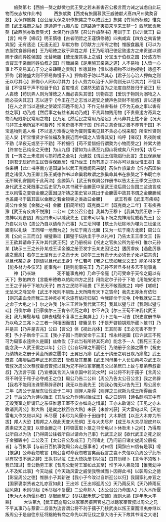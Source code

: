 <!-- { "loadSidebar": true } -->
　　旅獒第七【西旅一獒之献微也武王受之若未甚害召公极言而力诫之诚虑自此玩物而丧志故作此书】
　　西旅献獒【西戎有旅国慕武王威徳献犬髙四尺曰獒獒音敖】太保作旅獒【召公居太保之职作旅獒之书以戒武王】旅獒【竹简所标题】惟克商【武王胜商之后】遂通道于九夷八蛮【道路通于夷蛮来享来王非一】西旅厎贡厥獒【故西旅亦致贡獒犬】太保乃作旅獒【召公作旅獒书】用训于王【以训武王】曰【言】呜呼【嗟叹】明王慎徳【古者明哲之王谨慎修徳】四夷咸宾【四方之夷皆使宾服】无有逺迩【无逺无近】毕献方物【尽献方土所有之物】惟服食器用【可以为衣服饮食器用者】王乃昭徳之致于异姓之邦【王乃昭明己徳足致逺方之来贡遂以颁赐于疎而异姓侯国】无替厥服【使无废其事上之诚】分宝玉于伯叔之国【分逺方所贡寳玉于亲而同姓伯叔之国】时庸展亲【是用施其亲亲之道】人不易物【人皆一心事上不变易其心于分之亲疎赐之贵贱】惟徳其物【惟以徳视物不以物视物】徳盛不狎侮【君徳盛大则不狎易侮慢于人】狎侮君子防以尽其心【君子劳心治人狎侮之则无以尽其心】狎侮小人罔以尽其力【小人劳力以治于人狎侮则无以尽其力】不役耳目【不役耳于声不役目于色】百度惟贞【湛然无欲百为之法度自然皆归于至正】玩人丧徳【苟玩弄人则为薄徳之人而必丧失其徳】玩物丧志【爱玩于物则为溺物之人而必丧失其志】志以道宁【今王在己之志当以道安之使声色货财不能惑】言以道接【在人之言当以道接之使诐淫邪遁不能入】不作无益害有益【不为无益之事以害有益之事】功乃成【然后事之有益者其功乃成】不贵异物贱用物【不贵重逺方奇异之物而轻贱斯民常用之物】民乃足【然后民之常用乃给足】犬马非其土性不畜【况犬马非其土地所冝不可畜养】珍禽奇兽不育于国【珍异之禽奇怪之兽不养育于国】不宝逺物则逺人格【不以逺方难得之物为寳则蛮夷见其不贪必心悦来服】所宝惟贤则迩人安【所宝惟贤才任位福及生民近而中国之人皆得其安】呜呼【嗟叹】夙夜防或不勤【早夜无或至于不勤】不矜细行【苟不爱惜细行谓獒为小物而受之】终累大徳【终害在己纯全之天徳】为山九仭【譬如为山髙至九仭山将成矣八尺曰仭】功亏一篑【一篑之土未进则亏损将成之全功】允迪兹【谓武王信能蹈行此言】生民保厥居【则君无玩好而生民皆得保厥居】惟乃世王【而有周之子孙亦可以世世惟王矣】巢伯来朝【此亡书序南方逺国巢伯以武王克商闻风来朝】芮伯作旅巢命【圻内芮国伯爵之诸侯入为王卿士陈王威徳作书以命巢君故谓之旅巢命其书在旅獒之下书既亡序无所属孔安国附于此芮汭】金縢第八【武王有疾周公作册书以告太王王季文王欲以身代武王之死既事之后史官乃以其书藏于金縢匮中至武王没后周公当国三监流言成王以风雷之变啓金縢之匮因见所祷之策史官以其出于金縢匮中故其书谓之金縢縢缄也盖藏书于匮其匮以金縢之若金锁钥之类故曰金縢】
　　武王有疾【武王有疾病】周公作金縢【金縢之书】金縢【旧简所标】既克商二年【既克商之二年】王有疾弗豫【武王有疾病不悦豫】二公曰【太公召公也】我其为王穆卜【我其为武王敬卜于鬼神以观吉凶】周公曰未可以戚我先王【言未可以龟卜祝之鬼神用忧戚我先王】公乃自以为功【周公乃自以请命为己事】为三坛同墠【筑土为坛除地为墠为三坛坐北面南以礼缺　王同墠一地而为之】为坛于南方北面【又为一坛于南方北面】周公立焉【公向三王而立】植璧秉珪【置璧于坛执圭于手以礼神】乃告太王王季文王【告三王欲其请命于天许其代武王死】史乃册祝曰【祝史之官执公所为册书】惟尔元孙某【缺示三王之长孙某成王读金縢之册至发字云某史因记之】遘厉虐疾【遇危厉暴虐之重疾】若尔三王是有丕子之责于天【如尔三王有责于天必须长子死以偿其责】以旦代某之身【则请以旦代武王身】予仁若考【我之仁徳如我父文王】能多材多艺【能多材力多伎艺】能事鬼神【是则能事先王】乃元孙不若旦多材多艺不能事鬼
　　神【乃长缺　　　　　死不能事鬼神】乃命于帝庭【乃可受命于天帝之庭以有天下】敷佑四方【言能布徳教以佑助四方之民】用能定尔子孙于下地【用能安定尔三王之子孙于下地为天子】四方之民防不祗畏【下民无不敬而畏之】呜呼【嗟叹】无坠天之降宝命【武王不死则不陨坠上天所降有天下之寳命】我先王亦永有依归【则宗庙血食而我三王神灵亦可永逺有依托归宿】今我即命于元龟【今我就受三王之命于大龟之卜】尔之许我【尔三王若许我代武王死】我其以璧与珪【我则以璧与珪】归俟尔命【归家俟尔三王肯令代死之命】尔不许我【尔三王苟不许我代武王死】我乃屏璧与珪【屏去珪璧不复事三王矣屏上】乃卜三龟一习吉【祝史宣册书毕乃以龟之三兆卜之三者一同相因而吉】啓籥见书【于是开啓锁钥观所蔵卜筮书】乃并是吉【乃并是吉兆】公曰【言公】体【视此兆体】王其防害【王必无害不至于死】予小子新命于三王【我小子因卜而新受命于三王】惟永终是圗【已许武王不死可为周家永逺终久是圗】兹攸俟【于此当有所待其死命】能念予一人【我死三王必能念我一人武王假之以年】公归【公自坛墠之所而归】乃纳册于金縢之匮中【祝史乃纳祷死之册于黄金所縢之匮中】王翼日乃瘳【武王于纳册之明日疾乃瘳愈】武王既丧【疾瘳后四年武王死丧去】管叔及其羣弟【武王同母弟十人长伯邑考次武王次管叔次周公次蔡叔霍叔管叔以其为兄不得位冢宰而周公以弟居已上故与羣弟蔡叔霍叔】乃流言于国【乃宣播其言流入镐京国中若流水然】曰公将不利于孺子【言周公将不利便于稚子必夺成王之位】周公乃告二公曰【周公乃告太公召公言】我之弗辟【我若不能用法诛管蔡辟音辟】我无以告我先王【则我心愧无以告先王】周公居东二年【周公于是居东征伐至于二年】则罪人斯得【则罪之三叔斯为成王所得而诛之】于后公乃为诗以贻王【其后公乃作诗以贻成王】名之曰鸱鸮【诗名鸱鸮其中有无毁我室之辞谓已之东征惟思王室不安亦如鸟之惜巢】王亦未敢诮公【王见之亦未敢诮责周公】秋大熟【是嵗之秋百谷大熟】未获【未曽刈获】天大雷电以风【天忽雷电大作又继以风】禾尽偃【禾尽为风偃仆于田亩中】大木斯拔【以至大木亦为所拔】邦人大恐【周邦之人观此天变大恐惧】王与大夫尽弁【成王与大夫尽服皮弁以质素应天之变】以啓金縢之书【将啓匮取卜筮之书命龟以卜休咎未卜之间】乃得周公所自以为功【乃得周公往者所自以请命为己事】代武王之説【欲代武王之死之説于金縢匮中】二公及王【太公召公及成王】乃问诸史【乃问前日诸史従周公册祝者】与百执事【与前日百执事従周公奔走服事者】对曰信【同辞应曰信有是事】噫【恨辞】公命我勿敢言【周公当时命我勿敢言矣而我言之岂不失信以负周公乎此所以有叹恨不满之辞】王执书以泣【王大悟执册书以泣】曰其勿穆卜【言今不须敬卜我已知过】昔公勤劳王家【昔周公勤劳王室如此其至】惟予冲人弗及知【惟我幼冲人不及知此事】今天动威【今天动风雷之威使我啓缄而卜因得此书】以彰周公之徳【彰显周公之徳】惟朕小子其新逆【我小子今改过自新迎公以归】我国家礼亦冝之【国家褒崇贤者之礼亦冝如此】王出郊【王出郊迎周公】天乃雨反风【天乃降雨反回风势】禾则尽起【禾尽起不复偃】二公命邦人【太公召公乃命国人】凡大木所偃【禾为大木所偃仆者】尽起而筑之【尽扶起禾筑之使殖】嵗则大熟【是年禾大丰熟】
　　大诰第九【武王既崩周公以冢宰居摄百官总己以聴冢宰管叔以周公之兄不平其事乃与蔡霍二叔倡为流言谓公将不利于孺子乃挟武庚以叛王室而淮夷亦继以叛周公于是自往东征将黜絶有商之命先以其征伐之意大诰于天下故其书谓之大诰】
